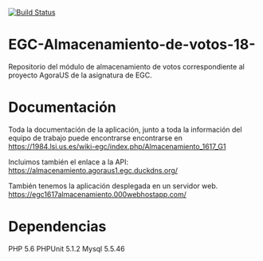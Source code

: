 [![Build Status](https://travis-ci.org/AgoraUS-G1-1617/Almacenamiento.svg?branch=master)](https://travis-ci.org/AgoraUS-G1-1617/Almacenamiento)

# EGC-Almacenamiento-de-votos-18-
Repositorio del módulo de almacenamiento de votos correspondiente al proyecto AgoraUS de la asignatura de EGC.

# Documentación
Toda la documentación de la aplicación, junto a toda la información del equipo de trabajo puede encontrarse encontrarse en 
https://1984.lsi.us.es/wiki-egc/index.php/Almacenamiento_1617_G1

Incluimos también el enlace a la API:
https://almacenamiento.agoraus1.egc.duckdns.org/

También tenemos la aplicación desplegada en un servidor web.
https://egc1617almacenamiento.000webhostapp.com/

# Dependencias
PHP 5.6
PHPUnit 5.1.2
Mysql 5.5.46
